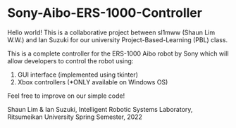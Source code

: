 # Sony-Aibo-ERS-1000-Controller

Hello world!
This is a collaborative project between sl1mww (Shaun Lim W.W.) and Ian Suzuki for our university Project-Based-Learning (PBL) class.

This is a complete controller for the ERS-1000 Aibo robot by Sony which will allow developers to control the robot using:
1. GUI interface (implemented using tkinter)
2. Xbox controllers (*ONLY available on Windows OS)

Feel free to improve on our simple code! 

Shaun Lim & Ian Suzuki, 
Intelligent Robotic Systems Laboratory, Ritsumeikan University
Spring Semester, 2022
